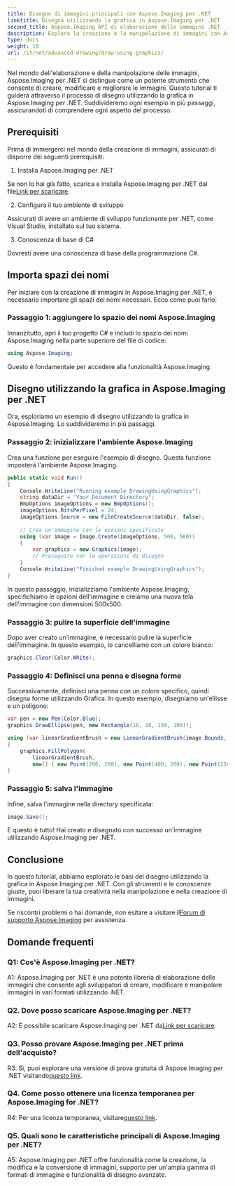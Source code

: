 ```yaml
---
title: Disegno di immagini principali con Aspose.Imaging per .NET
linktitle: Disegna utilizzando la grafica in Aspose.Imaging per .NET
second_title: Aspose.Imaging API di elaborazione delle immagini .NET
description: Esplora la creazione e la manipolazione di immagini con Aspose.Imaging per .NET. Impara a disegnare e modificare facilmente le immagini in C#.
type: docs
weight: 10
url: /it/net/advanced-drawing/draw-using-graphics/
---
```

Nel mondo dell'elaborazione e della manipolazione delle immagini, Aspose.Imaging per .NET si distingue come un potente strumento che consente di creare, modificare e migliorare le immagini. Questo tutorial ti guiderà attraverso il processo di disegno utilizzando la grafica in Aspose.Imaging per .NET. Suddivideremo ogni esempio in più passaggi, assicurandoti di comprendere ogni aspetto del processo.

## Prerequisiti

Prima di immergerci nel mondo della creazione di immagini, assicurati di disporre dei seguenti prerequisiti:

1. Installa Aspose.Imaging per .NET

 Se non lo hai già fatto, scarica e installa Aspose.Imaging per .NET dal file[Link per scaricare](https://releases.aspose.com/imaging/net/).

2. Configura il tuo ambiente di sviluppo

Assicurati di avere un ambiente di sviluppo funzionante per .NET, come Visual Studio, installato sul tuo sistema.

3. Conoscenza di base di C#

Dovresti avere una conoscenza di base della programmazione C#.

## Importa spazi dei nomi

Per iniziare con la creazione di immagini in Aspose.Imaging per .NET, è necessario importare gli spazi dei nomi necessari. Ecco come puoi farlo:

### Passaggio 1: aggiungere lo spazio dei nomi Aspose.Imaging

Innanzitutto, apri il tuo progetto C# e includi lo spazio dei nomi Aspose.Imaging nella parte superiore del file di codice:

```csharp
using Aspose.Imaging;
```

Questo è fondamentale per accedere alla funzionalità Aspose.Imaging.

## Disegno utilizzando la grafica in Aspose.Imaging per .NET

Ora, esploriamo un esempio di disegno utilizzando la grafica in Aspose.Imaging. Lo suddivideremo in più passaggi.

### Passaggio 2: inizializzare l'ambiente Aspose.Imaging

Crea una funzione per eseguire l'esempio di disegno. Questa funzione imposterà l'ambiente Aspose.Imaging.

```csharp
public static void Run()
{
    Console.WriteLine("Running example DrawingUsingGraphics");
    string dataDir = "Your Document Directory";
    BmpOptions imageOptions = new BmpOptions();
    imageOptions.BitsPerPixel = 24;
    imageOptions.Source = new FileCreateSource(dataDir, false);
    
    // Crea un'immagine con le opzioni specificate
    using (var image = Image.Create(imageOptions, 500, 500))
    {
        var graphics = new Graphics(image);
        // Proseguire con le operazioni di disegno
    }
    Console.WriteLine("Finished example DrawingUsingGraphics");
}
```

In questo passaggio, inizializziamo l'ambiente Aspose.Imaging, specifichiamo le opzioni dell'immagine e creiamo una nuova tela dell'immagine con dimensioni 500x500.

### Passaggio 3: pulire la superficie dell'immagine

Dopo aver creato un'immagine, è necessario pulire la superficie dell'immagine. In questo esempio, lo cancelliamo con un colore bianco:

```csharp
graphics.Clear(Color.White);
```

### Passaggio 4: Definisci una penna e disegna forme

Successivamente, definisci una penna con un colore specifico, quindi disegna forme utilizzando Grafica. In questo esempio, disegniamo un'ellisse e un poligono:

```csharp
var pen = new Pen(Color.Blue);
graphics.DrawEllipse(pen, new Rectangle(10, 10, 150, 100));

using (var linearGradientBrush = new LinearGradientBrush(image.Bounds, Color.Red, Color.White, 45f))
{
    graphics.FillPolygon(
        linearGradientBrush,
        new[] { new Point(200, 200), new Point(400, 200), new Point(250, 350) });
}
```

### Passaggio 5: salva l'immagine

Infine, salva l'immagine nella directory specificata:

```csharp
image.Save();
```

E questo è tutto! Hai creato e disegnato con successo un'immagine utilizzando Aspose.Imaging per .NET.

## Conclusione

In questo tutorial, abbiamo esplorato le basi del disegno utilizzando la grafica in Aspose.Imaging per .NET. Con gli strumenti e le conoscenze giuste, puoi liberare la tua creatività nella manipolazione e nella creazione di immagini.

 Se riscontri problemi o hai domande, non esitare a visitare il[Forum di supporto Aspose.Imaging](https://forum.aspose.com/) per assistenza.

## Domande frequenti

### Q1: Cos'è Aspose.Imaging per .NET?

A1: Aspose.Imaging per .NET è una potente libreria di elaborazione delle immagini che consente agli sviluppatori di creare, modificare e manipolare immagini in vari formati utilizzando .NET.

### Q2. Dove posso scaricare Aspose.Imaging per .NET?

 A2: È possibile scaricare Aspose.Imaging per .NET da[Link per scaricare](https://releases.aspose.com/imaging/net/).

### Q3. Posso provare Aspose.Imaging per .NET prima dell'acquisto?

 R3: Sì, puoi esplorare una versione di prova gratuita di Aspose.Imaging per .NET visitando[questo link](https://releases.aspose.com/).

### Q4. Come posso ottenere una licenza temporanea per Aspose.Imaging for .NET?

 R4: Per una licenza temporanea, visitare[questo link](https://purchase.aspose.com/temporary-license/).

### Q5. Quali sono le caratteristiche principali di Aspose.Imaging per .NET?

A5: Aspose.Imaging per .NET offre funzionalità come la creazione, la modifica e la conversione di immagini, supporto per un'ampia gamma di formati di immagine e funzionalità di disegno avanzate.